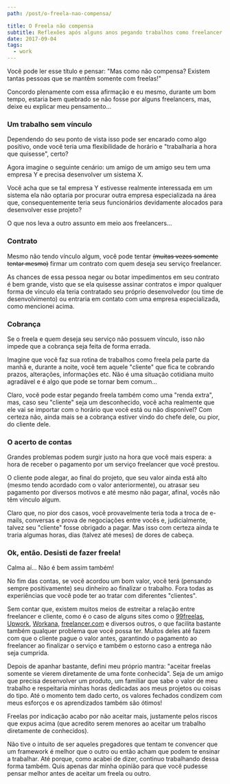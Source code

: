 ```yaml
---
path: /post/o-freela-nao-compensa/

title: O Freela não compensa
subtitle: Reflexões após alguns anos pegando trabalhos como freelancer
date: 2017-09-04
tags:
  - work
---
```

Você pode ler esse título e pensar: "Mas como não compensa? Existem tantas pessoas que se mantêm somente com freelas!"

Concordo plenamente com essa afirmação e eu mesmo, durante um bom tempo, estaria bem quebrado se não fosse por alguns freelancers, mas, deixe eu explicar meu pensamento...

### Um trabalho sem vínculo

Dependendo do seu ponto de vista isso pode ser encarado como algo positivo, onde você teria uma flexibilidade de horário e "trabalharia a hora que quisesse", certo?

Agora imagine o seguinte cenário: um amigo de um amigo seu tem uma empresa Y e precisa desenvolver um sistema X.

Você acha que se tal empresa Y estivesse realmente interessada em um sistema ela não optaria por procurar outra empresa especializada na área que, consequentemente teria seus funcionários devidamente alocados para desenvolver esse projeto?

O que nos leva a outro assunto em meio aos freelancers...

### Contrato

Mesmo não tendo vínculo algum, você pode tentar <del>(muitas vezes somente tentar mesmo)</del> firmar um contrato com quem deseja seu serviço freelancer.

As chances de essa pessoa negar ou botar impedimentos em seu contrato é bem grande, visto que se ela quisesse assinar contratos e impor qualquer forma de vínculo ela teria contratado seu próprio desenvolvedor (ou time de desenvolvimento) ou entraria em contato com uma empresa especializada, como mencionei acima.

### Cobrança

Se o freela e quem deseja seu serviço não possuem vínculo, isso não impede que a cobrança seja feita de forma errada.

Imagine que você faz sua rotina de trabalhos como freela pela parte da manhã e, durante a noite, você tem aquele "cliente" que fica te cobrando prazos, alterações, informações etc. Não é uma situação cotidiana muito agradável e é algo que pode se tornar bem comum...

Claro, você pode estar pegando freela também como uma "renda extra", mas, caso seu "cliente" seja um desconhecido, você acha realmente que ele vai se importar com o horário que você está ou não disponível? Com certeza não, ainda mais se a cobrança estiver vindo do chefe dele, ou pior, do cliente dele.

### O acerto de contas

Grandes problemas podem surgir justo na hora que você mais espera: a hora de receber o pagamento por um serviço freelancer que você prestou.

O cliente pode alegar, ao final do projeto, que seu valor ainda está alto (mesmo tendo acordado com o valor anteriormente), ou atrasar seu pagamento por diversos motivos e até mesmo não pagar, afinal, vocês não têm vínculo algum.

Claro que, no pior dos casos, você provavelmente teria toda a troca de e-mails, conversas e prova de negociações entre vocês e, judicialmente, talvez seu "cliente" fosse obrigado a pagar. Mas isso com certeza ainda te traria algumas horas, dias (talvez até meses) de dores de cabeça.

### Ok, então. Desisti de fazer freela!

Calma aí... Não é bem assim também!

No fim das contas, se você acordou um bom valor, você terá (pensando sempre positivamente) seu dinheiro ao finalizar o trabalho. Fora todas as experiências que você pode ter ao tratar com diferentes "clientes".

Sem contar que, existem muitos meios de estreitar a relação entre freelancer e cliente, como é o caso de alguns sites como o [99freelas](https://www.99freelas.com.br/), [Upwork](https://www.upwork.com/), [Workana](https://www.workana.com/pt), [freelancer.com](https://www.freelancer.com/) e diversos outros, o que facilita bastante também qualquer problema que você possa ter. Muitos deles até fazem com que o cliente pague o valor antes, garantindo o pagamento ao freelancer ao finalizar o serviço e também o estorno caso a entrega não seja cumprida.

Depois de apanhar bastante, defini meu próprio mantra: "aceitar freelas somente se vierem diretamente de uma fonte conhecida". Seja de um amigo que precisa desenvolver um produto, um familiar que sabe o valor de meu trabalho e respeitaria minhas horas dedicadas aos meus projetos ou coisas do tipo. Até o momento tem dado certo, os valores fechados condizem com meus esforços e os aprendizados também são ótimos!

Freelas por indicação acabo por não aceitar mais, justamente pelos riscos que expus acima (que acredito serem menores ao aceitar um trabalho diretamente de conhecidos).

Não tive o intuito de ser aqueles pregadores que tentam te convencer que um framework é melhor que o outro ou então acham que podem te ensinar a trabalhar. Até porque, como acabei de dizer, continuo trabalhando dessa forma também. Quis apenas dar minha opinião para que você pudesse pensar melhor antes de aceitar um freela ou outro.
